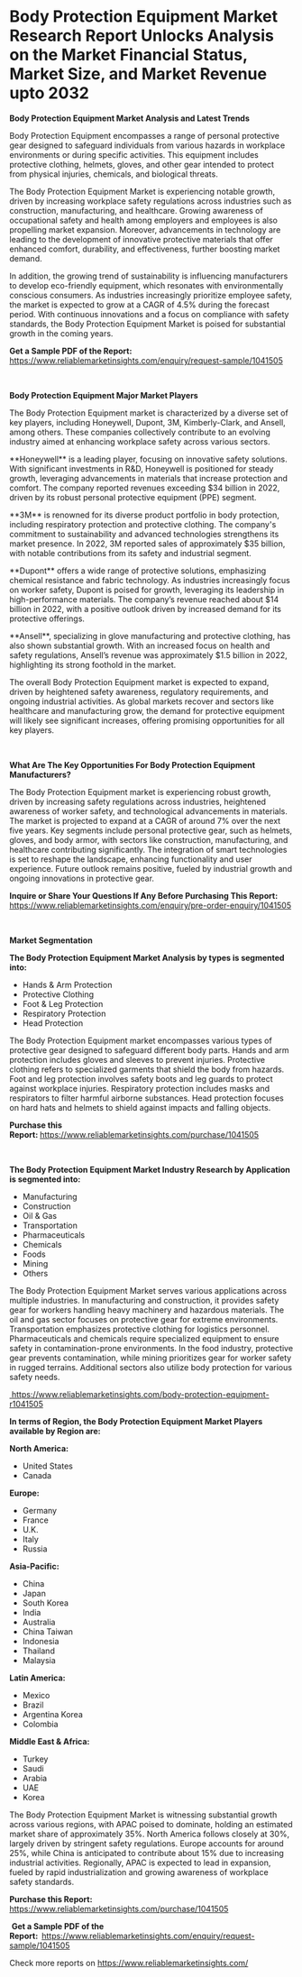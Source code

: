 <p><h1>Body Protection Equipment Market Research Report Unlocks Analysis on the Market Financial Status, Market Size, and Market Revenue upto 2032</h1></p><p><strong>Body Protection Equipment Market Analysis and Latest Trends</strong></p>
<p><p>Body Protection Equipment encompasses a range of personal protective gear designed to safeguard individuals from various hazards in workplace environments or during specific activities. This equipment includes protective clothing, helmets, gloves, and other gear intended to protect from physical injuries, chemicals, and biological threats.</p><p>The Body Protection Equipment Market is experiencing notable growth, driven by increasing workplace safety regulations across industries such as construction, manufacturing, and healthcare. Growing awareness of occupational safety and health among employers and employees is also propelling market expansion. Moreover, advancements in technology are leading to the development of innovative protective materials that offer enhanced comfort, durability, and effectiveness, further boosting market demand. </p><p>In addition, the growing trend of sustainability is influencing manufacturers to develop eco-friendly equipment, which resonates with environmentally conscious consumers. As industries increasingly prioritize employee safety, the market is expected to grow at a CAGR of 4.5% during the forecast period. With continuous innovations and a focus on compliance with safety standards, the Body Protection Equipment Market is poised for substantial growth in the coming years.</p></p>
<p><strong>Get a Sample PDF of the Report:&nbsp;</strong> <a href="https://www.reliablemarketinsights.com/enquiry/request-sample/1041505?utm_campaign=2095&utm_medium=2&utm_source=Github&utm_content=ia&utm_term=06022025&utm_id=body-protection-equipment">https://www.reliablemarketinsights.com/enquiry/request-sample/1041505</a></p>
<p>&nbsp;</p>
<p><strong>Body Protection Equipment Major Market Players</strong></p>
<p><p>The Body Protection Equipment market is characterized by a diverse set of key players, including Honeywell, Dupont, 3M, Kimberly-Clark, and Ansell, among others. These companies collectively contribute to an evolving industry aimed at enhancing workplace safety across various sectors.</p><p>**Honeywell** is a leading player, focusing on innovative safety solutions. With significant investments in R&D, Honeywell is positioned for steady growth, leveraging advancements in materials that increase protection and comfort. The company reported revenues exceeding $34 billion in 2022, driven by its robust personal protective equipment (PPE) segment.</p><p>**3M** is renowned for its diverse product portfolio in body protection, including respiratory protection and protective clothing. The company's commitment to sustainability and advanced technologies strengthens its market presence. In 2022, 3M reported sales of approximately $35 billion, with notable contributions from its safety and industrial segment.</p><p>**Dupont** offers a wide range of protective solutions, emphasizing chemical resistance and fabric technology. As industries increasingly focus on worker safety, Dupont is poised for growth, leveraging its leadership in high-performance materials. The company’s revenue reached about $14 billion in 2022, with a positive outlook driven by increased demand for its protective offerings.</p><p>**Ansell**, specializing in glove manufacturing and protective clothing, has also shown substantial growth. With an increased focus on health and safety regulations, Ansell’s revenue was approximately $1.5 billion in 2022, highlighting its strong foothold in the market.</p><p>The overall Body Protection Equipment market is expected to expand, driven by heightened safety awareness, regulatory requirements, and ongoing industrial activities. As global markets recover and sectors like healthcare and manufacturing grow, the demand for protective equipment will likely see significant increases, offering promising opportunities for all key players.</p></p>
<p>&nbsp;</p>
<p><strong>What Are The Key Opportunities For Body Protection Equipment Manufacturers?</strong></p>
<p><p>The Body Protection Equipment market is experiencing robust growth, driven by increasing safety regulations across industries, heightened awareness of worker safety, and technological advancements in materials. The market is projected to expand at a CAGR of around 7% over the next five years. Key segments include personal protective gear, such as helmets, gloves, and body armor, with sectors like construction, manufacturing, and healthcare contributing significantly. The integration of smart technologies is set to reshape the landscape, enhancing functionality and user experience. Future outlook remains positive, fueled by industrial growth and ongoing innovations in protective gear.</p></p>
<p><strong>Inquire or Share Your Questions If Any Before Purchasing This Report:</strong> <a href="https://www.reliablemarketinsights.com/enquiry/pre-order-enquiry/1041505?utm_campaign=2095&utm_medium=2&utm_source=Github&utm_content=ia&utm_term=06022025&utm_id=body-protection-equipment">https://www.reliablemarketinsights.com/enquiry/pre-order-enquiry/1041505</a></p>
<p>&nbsp;</p>
<p><strong>Market Segmentation</strong></p>
<p><strong>The Body Protection Equipment Market Analysis by types is segmented into:</strong></p>
<p><ul><li>Hands & Arm Protection</li><li>Protective Clothing</li><li>Foot & Leg Protection</li><li>Respiratory Protection</li><li>Head Protection</li></ul></p>
<p><p>The Body Protection Equipment market encompasses various types of protective gear designed to safeguard different body parts. Hands and arm protection includes gloves and sleeves to prevent injuries. Protective clothing refers to specialized garments that shield the body from hazards. Foot and leg protection involves safety boots and leg guards to protect against workplace injuries. Respiratory protection includes masks and respirators to filter harmful airborne substances. Head protection focuses on hard hats and helmets to shield against impacts and falling objects.</p></p>
<p><strong>Purchase this Report:&nbsp;</strong><a href="https://www.reliablemarketinsights.com/purchase/1041505?utm_campaign=2095&utm_medium=2&utm_source=Github&utm_content=ia&utm_term=06022025&utm_id=body-protection-equipment">https://www.reliablemarketinsights.com/purchase/1041505</a></p>
<p>&nbsp;</p>
<p><strong>The Body Protection Equipment Market Industry Research by Application is segmented into:</strong></p>
<p><ul><li>Manufacturing</li><li>Construction</li><li>Oil & Gas</li><li>Transportation</li><li>Pharmaceuticals</li><li>Chemicals</li><li>Foods</li><li>Mining</li><li>Others</li></ul></p>
<p><p>The Body Protection Equipment Market serves various applications across multiple industries. In manufacturing and construction, it provides safety gear for workers handling heavy machinery and hazardous materials. The oil and gas sector focuses on protective gear for extreme environments. Transportation emphasizes protective clothing for logistics personnel. Pharmaceuticals and chemicals require specialized equipment to ensure safety in contamination-prone environments. In the food industry, protective gear prevents contamination, while mining prioritizes gear for worker safety in rugged terrains. Additional sectors also utilize body protection for various safety needs.</p></p>
<p><a href="https://www.reliablemarketinsights.com/body-protection-equipment-r1041505?utm_campaign=2095&utm_medium=2&utm_source=Github&utm_content=ia&utm_term=06022025&utm_id=body-protection-equipment">&nbsp;https://www.reliablemarketinsights.com/body-protection-equipment-r1041505</a></p>
<p><strong>In terms of Region, the Body Protection Equipment Market Players available by Region are:</strong></p>
<p>
    <p> <strong> North America: </strong>
        <ul>
            <li>United States</li>
            <li>Canada</li>
        </ul>
        </p> 
    <p> <strong> Europe: </strong>
        <ul>
            <li>Germany</li>
            <li>France</li>
            <li>U.K.</li>
            <li>Italy</li>
            <li>Russia</li>
        </ul>
        </p> 
    <p> <strong> Asia-Pacific: </strong>
        <ul>
            <li>China</li>
            <li>Japan</li>
            <li>South Korea</li>
            <li>India</li>
            <li>Australia</li>
            <li>China Taiwan</li>
            <li>Indonesia</li>
            <li>Thailand</li>
            <li>Malaysia</li>
        </ul>
        </p> 
    <p> <strong> Latin America: </strong>
        <ul>
            <li>Mexico</li>
            <li>Brazil</li>
            <li>Argentina Korea</li>
            <li>Colombia</li>
        </ul>
        </p> 
    <p> <strong> Middle East & Africa: </strong>
        <ul>
            <li>Turkey</li>
            <li>Saudi</li>
            <li>Arabia</li>
            <li>UAE</li>
            <li>Korea</li>
        </ul>
    </p>
    </p>
<p><p>The Body Protection Equipment Market is witnessing substantial growth across various regions, with APAC poised to dominate, holding an estimated market share of approximately 35%. North America follows closely at 30%, largely driven by stringent safety regulations. Europe accounts for around 25%, while China is anticipated to contribute about 15% due to increasing industrial activities. Regionally, APAC is expected to lead in expansion, fueled by rapid industrialization and growing awareness of workplace safety standards.</p></p>
<p><strong>Purchase this Report: </strong><a href="https://www.reliablemarketinsights.com/purchase/1041505?utm_campaign=2095&utm_medium=2&utm_source=Github&utm_content=ia&utm_term=06022025&utm_id=body-protection-equipment">https://www.reliablemarketinsights.com/purchase/1041505</a></p>
<p>&nbsp;<strong>Get a Sample PDF of the Report:&nbsp;&nbsp;</strong><a href="https://www.reliablemarketinsights.com/enquiry/request-sample/1041505?utm_campaign=2095&utm_medium=2&utm_source=Github&utm_content=ia&utm_term=06022025&utm_id=body-protection-equipment">https://www.reliablemarketinsights.com/enquiry/request-sample/1041505</a></p>
<p><strong></strong></p>
<p>Check more reports on <a href="https://www.reliablemarketinsights.com/?utm_campaign=2095&utm_medium=2&utm_source=Github&utm_content=ia&utm_term=06022025&utm_id=body-protection-equipment">https://www.reliablemarketinsights.com/</a></p>